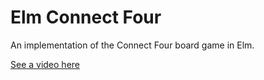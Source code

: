 # Elm Connect Four

An implementation of the Connect Four board game in Elm.

[See a video here](http://quick.as/p04udw6w)
